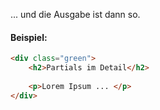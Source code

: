 ... und die Ausgabe ist dann so.

#### Beispiel: 
``` html
<div class="green">
	<h2>Partials im Detail</h2>
	
	<p>Lorem Ipsum ... </p>
</div>
```

